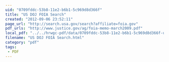 ```yaml
---
uid: "0709fddc-53b8-11e2-b6b1-5c969d8d366f"
title: "US DOJ FOIA Search"
created: "2012-09-06 23:52:11"
page_url: "http://search.usa.gov/search?affiliate=foia.gov"
pdf_urls: "http://www.justice.gov/ag/foia-memo-march2009.pdf"
local_pdf: "../../hrwgc-pdf/data/0709fddc-53b8-11e2-b6b1-5c969d8d366f-us-doj-foia-search.pdf"
filename: "US DOJ FOIA Search.html"
category: "pdf"
tags: 
 - PDF
---
```

